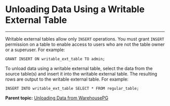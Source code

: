 # Unloading Data Using a Writable External Table
---

Writable external tables allow only `INSERT` operations. You must grant `INSERT` permission on a table to enable access to users who are not the table owner or a superuser. For example:

```
GRANT INSERT ON writable_ext_table TO admin;

```

To unload data using a writable external table, select the data from the source table\(s\) and insert it into the writable external table. The resulting rows are output to the writable external table. For example:

```
INSERT INTO writable_ext_table SELECT * FROM regular_table;

```

**Parent topic:** [Unloading Data from WarehousePG](../../load/topics/g-unloading-data-from-warehousepg.html)

